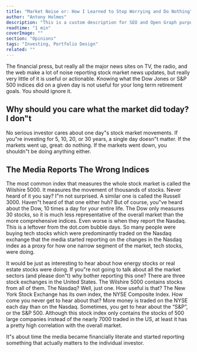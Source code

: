 ```yaml
---
title: "Market Noise or: How I Learned to Stop Worrying and Do Nothing"
author: "Antony Holmes"
description: "This is a custom description for SEO and Open Graph purposes, rather than the default generated excerpt. Simply add a description field to the frontmatter."
readtime: "1 min"
coverImage: ""
section: "Opinions"
tags: "Investing, Portfolio Design"
related: ""
---
```


The financial press, but really all the major news sites on TV, the radio, and the web make a lot of noise reporting stock market news updates, but really very little of it is useful or actionable. Knowing what the Dow Jones or S&P 500 indices did on a given day is not useful for your long term retirement goals. You should ignore it.

<h2 class="mt-6">Why should you care what the market did today? I don"t</h2>

No serious investor cares about one day"s stock market movements. If you"re investing for 5, 10, 20, or 30 years, a single day doesn"t matter. If the markets went up, great: do nothing. If the markets went down, you shouldn"t be doing anything either.

<h2 class="mt-6">The Media Reports The Wrong Indices</h2>

The most common index that measures the whole stock market is called the Wilshire 5000. It measures the movement of thousands of stocks. Never heard of it you say? I"m not surprised. A similar one is called the Russell 3000. Haven"t heard of that one either huh? But of course, you"ve heard about the Dow, 10 times a day for your entire life. The Dow only measures 30 stocks, so it is much less representative of the overall market than the more comprehensive indices.
Even worse is when they report the Nasdaq. This is a leftover from the dot.com bubble days. So many people were buying tech stocks which were predominantly traded on the Nasdaq exchange that the media started reporting on the changes in the Nasdaq index as a proxy for how one narrow segment of the market, tech stocks, were doing.

It would be just as interesting to hear about how energy stocks or real estate stocks were doing. If you"re not going to talk about all the market sectors (and please don"t) why bother reporting this one? There are three stock exchanges in the United States. The Wilshire 5000 contains stocks from all of them. The Nasdaq? Well, just one. How useful is that? The New York Stock Exchange has its own index, the NYSE Composite Index. How come you never get to hear about that? More money is traded on the NYSE each day than on the Nasdaq. Sometimes, you get to hear about the “S&P”, or the S&P 500. Although this stock index only contains the stocks of 500 large companies instead of the nearly 7000 traded in the US, at least it has a pretty high correlation with the overall market.

It"s about time the media became financially literate and started reporting something that actually matters to the individual investor.
